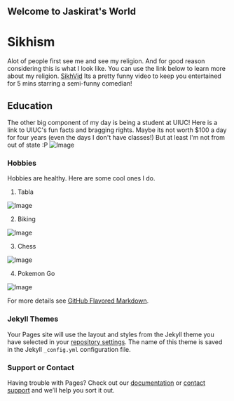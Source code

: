 ## Welcome to Jaskirat's World


# Sikhism
Alot of people first see me and see my religion. 
And for good reason considering this is what I look like.
You can use the link below to learn more about my religion.
[SikhVid](https://www.youtube.com/watch?v=RskvZgc_s9g)
Its a pretty funny video to keep you entertained for 5 mins
starring a semi-funny comedian!

## Education
The other big component of my day is being a student at UIUC! 
Here is a link to UIUC's fun facts and bragging rights.
Maybe its not worth $100 a day for four years (even the days I don't have classes!)
But at least I'm not from out of state :P
![Image](http://identitystandards.illinois.edu/assets/images/i_mark_bold.png)

### Hobbies
Hobbies are healthy. 
Here are some cool ones I do.

1. Tabla

![Image](http://www.freepngimg.com/download/tabla/3-2-tabla-transparent.png)

2. Biking

![Image](https://encrypted-tbn0.gstatic.com/images?q=tbn:ANd9GcSFlOX_gef6N0-qu5xvi3D6R-GTaf9VXPOBqytwfworQGUVDc4V3A)

3. Chess

![Image](http://pngimg.com/uploads/chess/chess_PNG8435.png)

4. Pokemon Go

![Image](http://www.pngmart.com/files/2/Pokemon-Go-PNG-Image.png)




For more details see [GitHub Flavored Markdown](https://guides.github.com/features/mastering-markdown/).

### Jekyll Themes

Your Pages site will use the layout and styles from the Jekyll theme you have selected in your [repository settings](https://github.com/Spazjaz98/jsingh/settings). The name of this theme is saved in the Jekyll `_config.yml` configuration file.

### Support or Contact

Having trouble with Pages? Check out our [documentation](https://help.github.com/categories/github-pages-basics/) or [contact support](https://github.com/contact) and we’ll help you sort it out.
